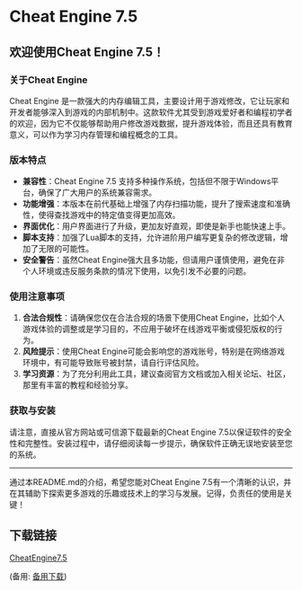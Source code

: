 # Cheat Engine 7.5

## 欢迎使用Cheat Engine 7.5！

### 关于Cheat Engine

Cheat Engine 是一款强大的内存编辑工具，主要设计用于游戏修改，它让玩家和开发者能够深入到游戏的内部机制中。这款软件尤其受到游戏爱好者和编程初学者的欢迎，因为它不仅能够帮助用户修改游戏数据，提升游戏体验，而且还具有教育意义，可以作为学习内存管理和编程概念的工具。

### 版本特点

- **兼容性**：Cheat Engine 7.5 支持多种操作系统，包括但不限于Windows平台，确保了广大用户的系统兼容需求。
- **功能增强**：本版本在前代基础上增强了内存扫描功能，提升了搜索速度和准确性，使得查找游戏中的特定值变得更加高效。
- **界面优化**：用户界面进行了升级，更加友好直观，即使是新手也能快速上手。
- **脚本支持**：加强了Lua脚本的支持，允许进阶用户编写更复杂的修改逻辑，增加了无限的可能性。
- **安全警告**：虽然Cheat Engine强大且多功能，但请用户谨慎使用，避免在非个人环境或违反服务条款的情况下使用，以免引发不必要的问题。

### 使用注意事项

1. **合法合规性**：请确保您仅在合法合规的场景下使用Cheat Engine，比如个人游戏体验的调整或是学习目的，不应用于破坏在线游戏平衡或侵犯版权的行为。
2. **风险提示**：使用Cheat Engine可能会影响您的游戏账号，特别是在网络游戏环境中，有可能导致账号被封禁，请自行评估风险。
3. **学习资源**：为了充分利用此工具，建议查阅官方文档或加入相关论坛、社区，那里有丰富的教程和经验分享。

### 获取与安装

请注意，直接从官方网站或可信源下载最新的Cheat Engine 7.5以保证软件的安全性和完整性。安装过程中，请仔细阅读每一步提示，确保软件正确无误地安装至您的系统。

---

通过本README.md的介绍，希望您能对Cheat Engine 7.5有一个清晰的认识，并在其辅助下探索更多游戏的乐趣或技术上的学习与发展。记得，负责任的使用是关键！

## 下载链接
[CheatEngine7.5](https://pan.quark.cn/s/193b6ff9f1aa) 

(备用: [备用下载](https://pan.baidu.com/s/1oU0SNB-GbHr_riUNX7Laog?pwd=1234))
